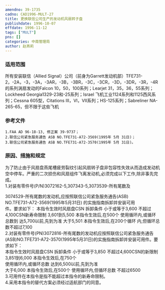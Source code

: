 ```yaml
---
amendno: 39-1735  
cadno: CAD1996-MULT-27  
title: 更换联信公司生产的发动机风扇转子盘  
publishdate: 1996-10-07  
effdate: 1996-11-12  
tags: ["MULT"]  
pns: []  
categories: 中南管理局  
author: 赵燕莉  
---
```

  
### 适用范围  
所有安装联信（Allied Signal）公司（前身为Garrett发动机部）TFE731-2，-2A，-3，-3A，-3AR，-3B，-3BR，-3C，-3CR，-3D，-3DR，-3R，-4R的系列涡扇发动的Falcon 10，50，100系列；Learjet 31，35，36，55系列；Lockheed Georgia1329-23和-25系列；Israel 飞机工业1124系列和1125西风系列；Cessna 605型，Citations III，VI，VII系列；HS-125系列；Sabreliner NA-265-65，但不限于这些飞机  
  
<!--more-->  
### 参考文件  
    1.FAA AD 96-18-13, 修正案 39-9737；  
    2.联信公司紧急服务通告 ASB NO.TFE731-A72-3569(1995年 5月 31日)；  
    3.联信公司紧急服务通告 ASB NO.TFE731-A72-3570(1995年 5月 31日)。  
  
### 原因、措施和规定  
为了防止由于风扇盘燕尾槽疲劳裂纹引起风扇转子盘非包容性失效从而造成发动机空中停车。严重的二次损伤和风扇组件飞离发动机,必须完成以下工作,除非事先完成。  
    1.对装有零件号(P/N)3072162-5,307343-5,3073539-所有尾数及  
      
3074529-所有尾数的发动机,应按照联信公司紧急服务通告(ASB)  
NO.TFE731-A72-3569(1995年5月31日) 的实施指南拆卸并安装可用  
件。要求如下： 本指令生效时风扇盘CSN 拆卸条件       小于或等于3,600  不超过4,100CSN新寿命限制  3,601到5,500 本指令生效后,在500个                            使用循环内,或循环总数到                             达5,700以前,先到为准                    大于5,501  本指令生效后,在200个循环 内,但循环总数不超过7,100  
    2.对装有零件号(PN)3072816-所有尾数的发动机应按照联信公司紧急服务通告(ASB)NO.TFE731-A72-3570(1995年5月31日)的实施指南拆卸并安装可用件。要求如下：  
本指令生效时风扇盘CSN 拆卸条件 小于或等于3,850 不超过4,600CSN的新限制 3,851到6,000 本指令生效后,在750个  
使用循环内,或循环总数 达到6,500以前,先到为准  
大于6,000 	          本指令生效后,在500个 使用循环内,但循环总数 不超过6500  
3.可用件在本指令是指不能超过本指令的新寿命限制。  
4.采用本指令的替代方案必须经过适航部门的同意。  
  
